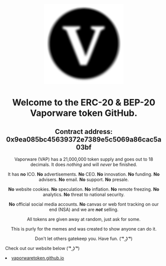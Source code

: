 <body>
    <p align="center"> <img width="256" height="256" src="https://raw.githubusercontent.com/Vaporware-Token/Vaporware-token.github.io/master/images/vaporware-256.png"> </p>
    <h1 align="center">Welcome to the ERC-20 & BEP-20 Vaporware token GitHub.</h1>
    <h2 align="center">Contract address: 0x9ea085bc45639372e7389e5c5069a86cac5a03bf</h2>
    <p align="center">Vaporware (VAP) has a 21,000,000 token supply and goes out to 18 decimals. It does <em>nothing</em> and will <em>never</em> be finished.</p>
    <p align="center">It has <strong>no</strong> ICO. <strong>No</strong> advertisements. <strong>No</strong> CEO. <strong>No</strong> innovation. <strong>No</strong> funding. <strong>No</strong> advisers. <strong>No</strong> email. <strong>No</strong> support. <strong>No</strong> presale.</p>
    <p align="center"><strong>No</strong> website cookies. <strong>No</strong> speculation. <strong>No</strong> inflation. <strong>No</strong> remote freezing. <strong>No</strong> analytics. <strong>No</strong> threat to national security.
    <p align="center"><strong>No</strong> official social media accounts. <strong>No</strong> canvas or web font tracking on our end (NSA) and we are <strong><em>not</em></strong> selling.</p>
    <p align="center">All tokens are given away at random, just ask for some.</p>
    <p align="center">This is purly for the memes and was created to show anyone can do it.</p>
    <p align="center">Don't let others gatekeep you. Have fun. ( ͡° ͜ʖ ͡°)</p>
    <p align="left">Check out our website below ( ͡° ͜ʖ ͡°)</p>
    <li><a href="https://vaporwaretoken.github.io">vaporwaretoken.github.io</a></li>
</body>
